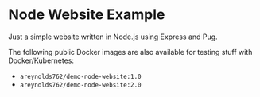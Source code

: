 # Node Website Example #

Just a simple website written in Node.js using Express and Pug.

The following public Docker images are also available for testing stuff with Docker/Kubernetes:

- `areynolds762/demo-node-website:1.0`
- `areynolds762/demo-node-website:2.0`
